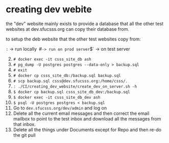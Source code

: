 # creating dev webite

the "dev" website mainly exists to provide a database that all the other test websites at dev.sfucsss.org can copy their database from.

to setup the deb website that the other test websites copy from:

`:` -> run locally`
`#` -> run on prod server
`$` -> on test server

 2. `# docker exec -it csss_site_db ash`
 3. `# pg_dump -U postgres postgres --data-only > backup.sql`
 4. `# exit`
 5. `# docker cp csss_site_db:/backup.sql backup.sql`
 6. `# scp backup.sql csss@dev.sfucsss.org:/home/csss/.`
 6.  `: ./CI/creating_dev_website/create_dev_on_server.sh -h`
 7. `$ docker cp backup.sql csss_site_db_dev:/backup.sql`
 8. `$ docker exec -it csss_site_db_dev ash`
 9. `$ psql -U postgres postgres < backup.sql`
 5. Go to `dev.sfucsss.org/dev/admin` and log on
 6. Delete all the current email messages and then correct the email mailbox to point to the test inbox and download all the messages from that inbox.
 7. Delete all the things under Documents except for Repo and then re-do the git pull
